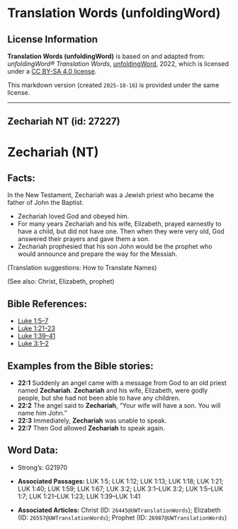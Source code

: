# Translation Words (unfoldingWord)

## License Information

**Translation Words (unfoldingWord)** is based on and adapted from: _unfoldingWord® Translation Words_, [unfoldingWord](https://unfoldingword.org/utw), 2022, which is licensed under a [CC BY-SA 4.0 license](https://creativecommons.org/licenses/by-sa/4.0/legalcode.en).

This markdown version (created `2025-10-16`) is provided under the same license.



--------------------------------

## Zechariah NT (id: 27227)

Zechariah (NT)
==============

Facts:
------

In the New Testament, Zechariah was a Jewish priest who became the father of John the Baptist.

* Zechariah loved God and obeyed him.
* For many years Zechariah and his wife, Elizabeth, prayed earnestly to have a child, but did not have one. Then when they were very old, God answered their prayers and gave them a son.
* Zechariah prophesied that his son John would be the prophet who would announce and prepare the way for the Messiah.

(Translation suggestions: How to Translate Names)

(See also: Christ, Elizabeth, prophet)

Bible References:
-----------------

* [Luke 1:5–7](https://ref.ly/Luke1:5-Luke1:7)
* [Luke 1:21–23](https://ref.ly/Luke1:21-Luke1:23)
* [Luke 1:39–41](https://ref.ly/Luke1:39-Luke1:41)
* [Luke 3:1–2](https://ref.ly/Luke3:1-Luke3:2)

Examples from the Bible stories:
--------------------------------

* **22:1** Suddenly an angel came with a message from God to an old priest named **Zechariah**. **Zechariah** and his wife, Elizabeth, were godly people, but she had not been able to have any children.
* **22:2** The angel said to **Zechariah**, “Your wife will have a son. You will name him John.”
* **22:3** Immediately, **Zechariah** was unable to speak.
* **22:7** Then God allowed **Zechariah** to speak again.

Word Data:
----------

* Strong’s: G21970

* **Associated Passages:** LUK 1:5; LUK 1:12; LUK 1:13; LUK 1:18; LUK 1:21; LUK 1:40; LUK 1:59; LUK 1:67; LUK 3:2; LUK 3:1–LUK 3:2; LUK 1:5–LUK 1:7; LUK 1:21–LUK 1:23; LUK 1:39–LUK 1:41
* **Associated Articles:** Christ (ID: `26445@UWTranslationWords`); Elizabeth (ID: `26557@UWTranslationWords`); Prophet (ID: `26987@UWTranslationWords`)

